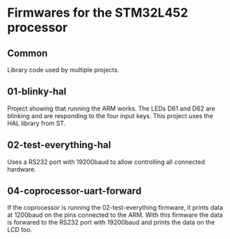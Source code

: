 # Firmwares for the STM32L452 processor #

## Common ##
Library code used by multiple projects.

## 01-blinky-hal ##
Project showing that running the ARM works. The LEDs D61 and D62 are blinking and
are responding to the four input keys. This project uses the HAL library from ST.

## 02-test-everything-hal ##
Uses a RS232 port with 19200baud to allow controlling all connected hardware.

## 04-coprocessor-uart-forward ##
If the coprocessor is running the 02-test-everything firmware, it prints data at 1200baud on the pins connected to the ARM.
With this firmware the data is forwared to the RS232 port with 19200baud and prints the data on the LCD too.

